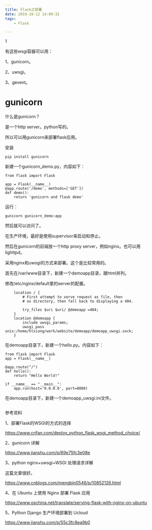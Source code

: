 ```yaml
---
title: Flask之部署
date: 2019-10-12 14:09:32
tags:
	- Flask

---
```


1

有这些wsgi容器可以用：

1、gunicorn。

2、uwsgi。

3、gevent。



# gunicorn

什么是gunicorn？

是一个http server。python写的。

所以可以用gunicorn来部署flask应用。

安装

```
pip install gunicorn
```

新建一个gunicorn_demo.py，内容如下：

```
from flask import Flask

app = Flask(__name__)
@app.route('/demo', methods=['GET'])
def demo():
    return 'gunicorn and flask demo'
```

运行：

```
gunicorn gunicorn_demo:app
```

然后就可以访问了。

在生产环境，最好是使用supervisor来启动和停止。

然后在gunicorn的前端放一个http proxy server，例如nginx。也可以用lighttpd。



采用nginx和uwsgi的方式来部署。这个是比较常用的。

首先在/var/www目录下，新建一个demoapp目录，跟html并列。

修改/etc/nginx/default里的server的配置。

```
	location / {
		# First attempt to serve request as file, then
		# as directory, then fall back to displaying a 404.

		try_files $uri $uri/ @demoapp =404;
	}
	location @demoapp {
		include uwsgi_params;
		uwsgi_pass unix:/home/hlxiong/work/website/demoapp/demoapp_uwsgi.sock;
	}
```

在demoapp目录下，新建一个hello.py。内容如下：

```
from flask import Flask
app = Flask(__name__)

@app.route("/")
def hello():
    return "Hello World!"

if __name__ == "__main__":
    app.run(host='0.0.0.0', port=8080)
```

在demoapp目录下，新建一个demoapp_uwsgi.ini文件。

```

```



参考资料

1、部署Flask的WSGI的方式的选择

https://www.crifan.com/deploy_python_flask_wsgi_method_choice/

2、gunicorn 详解

https://www.jianshu.com/p/69e75fc3e08e

3、python nginx+uwsgi+WSGI 处理请求详解

这篇文章很好。

https://www.cnblogs.com/mengbin0546/p/10852126.html

4、在 Ubuntu 上使用 Nginx 部署 Flask 应用 

https://www.oschina.net/translate/serving-flask-with-nginx-on-ubuntu

5、Python Django 生产环境部署到 Ucloud

https://www.jianshu.com/p/55c3fc8ea9b0